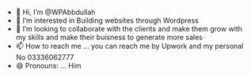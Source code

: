 - 👋 Hi, I’m @WPAbbdullah
- 👀 I’m interested in Building websites through Wordpress
- 💞️ I’m looking to collaborate with the clients and make them grow with my skills and make their buisness to generate more sales
- 📫 How to reach me ... you can reach me by Upwork and my personal No 03336062777
- 😄 Pronouns: ... Him
  

<!---
WPAbbdullah/WPAbbdullah is a ✨ special ✨ repository because its `README.md` (this file) appears on your GitHub profile.
You can click the Preview link to take a look at your changes.
--->

